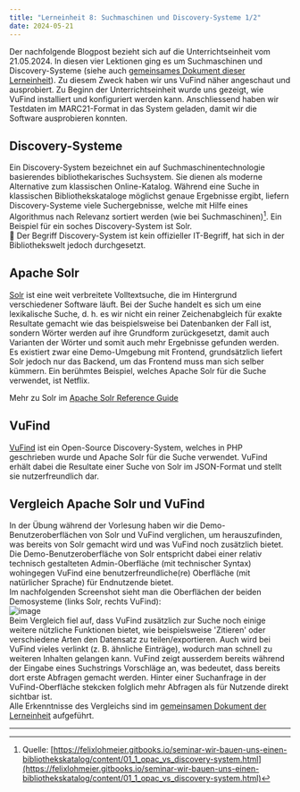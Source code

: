```yaml
---
title: "Lerneinheit 8: Suchmaschinen und Discovery-Systeme 1/2"
date: 2024-05-21
---
```


Der nachfolgende Blogpost bezieht sich auf die Unterrichtseinheit vom 21.05.2024. In diesen vier Lektionen ging es um Suchmaschinen und Discovery-Systeme (siehe auch [gemeinsames Dokument dieser Lerneinheit](https://pad.gwdg.de/HW9D520ORJu79RoIEueNCw)). Zu diesem Zweck haben wir uns VuFind näher angeschaut und ausprobiert. Zu Beginn der Unterrichtseinheit wurde uns gezeigt, wie VuFind installiert und konfiguriert werden kann. Anschliessend haben wir Testdaten im MARC21-Format in das System geladen, damit wir die Software ausprobieren konnten.

## Discovery-Systeme
Ein Discovery-System bezeichnet ein auf Suchmaschinentechnologie basierendes bibliothekarisches Suchsystem. Sie dienen als moderne Alternative zum klassischen Online-Katalog. Während eine Suche in klassischen Bibliothekskataloge möglichst genaue Ergebnisse ergibt, liefern Discovery-Systeme viele Suchergebnisse, welche mit Hilfe eines Algorithmus nach Relevanz sortiert werden (wie bei Suchmaschinen)[^1]. Ein Beispiel für ein soches Discovery-System ist Solr.<br>
💭 Der Begriff Discovery-System ist kein offizieller IT-Begriff, hat sich in der Bibliothekswelt jedoch durchgesetzt. 

## Apache Solr
[Solr](https://solr.apache.org/) ist eine weit verbreitete Volltextsuche, die im Hintergrund verschiedener Software läuft. Bei der Suche handelt es sich um eine lexikalische Suche, d. h. es wir nicht ein reiner Zeichenabgleich für exakte Resultate gemacht wie das beispielsweise bei Datenbanken der Fall ist, sondern Wörter werden auf ihre Grundform zurückgesetzt, damit auch Varianten der Wörter und somit auch mehr Ergebnisse gefunden werden.<br>
Es existiert zwar eine Demo-Umgebung mit Frontend, grundsätzlich liefert Solr jedoch nur das Backend, um das Frontend muss man sich selber kümmern. Ein berühmtes Beispiel, welches Apache Solr für die Suche verwendet, ist Netflix.

Mehr zu Solr im [Apache Solr Reference Guide](https://solr.apache.org/guide/8_7/solr-tutorial.html)

## VuFind
[VuFind](https://vufind.org/vufind/) ist ein Open-Source Discovery-System, welches in PHP geschrieben wurde und Apache Solr für die Suche verwendet. VuFind erhält dabei die Resultate einer Suche von Solr im JSON-Format und stellt sie nutzerfreundlich dar.

## Vergleich Apache Solr und VuFind
In der Übung während der Vorlesung haben wir die Demo-Benutzeroberflächen von Solr und VuFind verglichen, um herauszufinden, was bereits von Solr gemacht wird und was VuFind noch zusätzlich bietet. Die Demo-Benutzeroberfläche von Solr entspricht dabei einer relativ technisch gestalteten Admin-Oberfläche (mit technischer Syntax) wohingegen VuFind eine benutzerfreundliche(re) Oberfläche (mit natürlicher Sprache) für Endnutzende bietet.<br>
Im nachfolgenden Screenshot sieht man die Oberflächen der beiden Demosysteme (links Solr, rechts VuFind):<br>
![image](https://github.com/yara-wagner/lerntagebuch/assets/160014711/e6d5a8b4-6ff6-4709-8a26-4a75c76be4e0)
<br>
Beim Vergleich fiel auf, dass VuFind zusätzlich zur Suche noch einige weitere nützliche Funktionen bietet, wie beispielsweise 'Zitieren' oder verschiedene Arten den Datensatz zu teilen/exportieren. Auch wird bei VuFind vieles verlinkt (z. B. ähnliche Einträge), wodurch man schnell zu weiteren Inhalten gelangen kann. VuFind zeigt ausserdem bereits während der Eingabe eines Suchstrings Vorschläge an, was bedeutet, dass bereits dort erste Abfragen gemacht werden. Hinter einer Suchanfrage in der VuFind-Oberfläche stekcken folglich mehr Abfragen als für Nutzende direkt sichtbar ist.<br>
Alle Erkenntnisse des Vergleichs sind im [gemeinsamen Dokument der Lerneinheit](https://pad.gwdg.de/HW9D520ORJu79RoIEueNCw#%C3%9Cbung-Suche-in-VuFind-vs-Suche-in-Solr) aufgeführt.

<hr>


[^1]: Quelle: [https://felixlohmeier.gitbooks.io/seminar-wir-bauen-uns-einen-bibliothekskatalog/content/01_1_opac_vs_discovery-system.html](https://felixlohmeier.gitbooks.io/seminar-wir-bauen-uns-einen-bibliothekskatalog/content/01_1_opac_vs_discovery-system.html)
